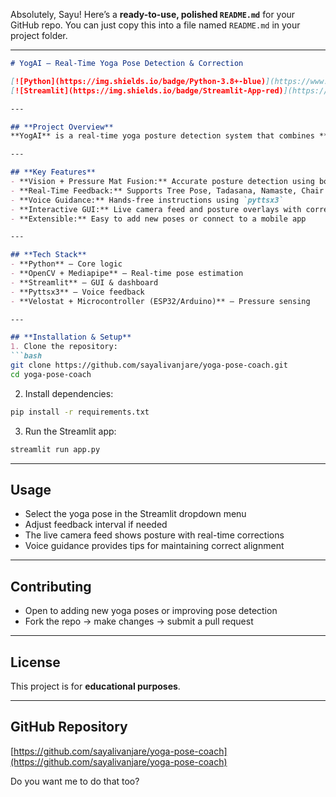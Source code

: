 Absolutely, Sayu! Here’s a **ready-to-use, polished `README.md`** for your GitHub repo. You can just copy this into a file named `README.md` in your project folder.

---

````markdown
# YogAI — Real-Time Yoga Pose Detection & Correction

[![Python](https://img.shields.io/badge/Python-3.8+-blue)](https://www.python.org/)
[![Streamlit](https://img.shields.io/badge/Streamlit-App-red)](https://streamlit.io/)

---

## **Project Overview**
**YogAI** is a real-time yoga posture detection system that combines **computer vision** (MediaPipe + OpenCV) with a **smart pressure mat** to analyze user posture. The system detects misalignments and provides **instant visual and voice feedback** through an interactive **Streamlit GUI**.

---

## **Key Features**
- **Vision + Pressure Mat Fusion:** Accurate posture detection using both camera and mat inputs  
- **Real-Time Feedback:** Supports Tree Pose, Tadasana, Namaste, Chair Pose  
- **Voice Guidance:** Hands-free instructions using `pyttsx3`  
- **Interactive GUI:** Live camera feed and posture overlays with corrections  
- **Extensible:** Easy to add new poses or connect to a mobile app  

---

## **Tech Stack**
- **Python** – Core logic  
- **OpenCV + Mediapipe** – Real-time pose estimation  
- **Streamlit** – GUI & dashboard  
- **Pyttsx3** – Voice feedback  
- **Velostat + Microcontroller (ESP32/Arduino)** – Pressure sensing  

---

## **Installation & Setup**
1. Clone the repository:
```bash
git clone https://github.com/sayalivanjare/yoga-pose-coach.git
cd yoga-pose-coach
````

2. Install dependencies:

```bash
pip install -r requirements.txt
```

3. Run the Streamlit app:

```bash
streamlit run app.py
```

---

## **Usage**

* Select the yoga pose in the Streamlit dropdown menu
* Adjust feedback interval if needed
* The live camera feed shows posture with real-time corrections
* Voice guidance provides tips for maintaining correct alignment

---

## **Contributing**

* Open to adding new yoga poses or improving pose detection
* Fork the repo → make changes → submit a pull request

---

## **License**

This project is for **educational purposes**.

---

## **GitHub Repository**

[https://github.com/sayalivanjare/yoga-pose-coach](https://github.com/sayalivanjare/yoga-pose-coach)



Do you want me to do that too?
```
